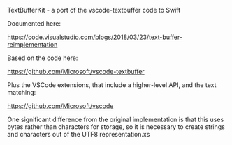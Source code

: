 TextBufferKit - a port of the vscode-textbuffer code to Swift

Documented here:

https://code.visualstudio.com/blogs/2018/03/23/text-buffer-reimplementation

Based on the code here:

https://github.com/Microsoft/vscode-textbuffer

Plus the VSCode extensions, that include a higher-level API, and the text matching:

https://github.com/Microsoft/vscode

One significant difference from the original implementation is that
this uses bytes rather than characters for storage, so it is necessary
to create strings and characters out of the UTF8 representation.xs